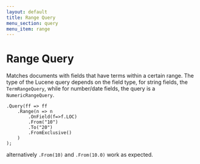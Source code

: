 ```yaml
---
layout: default
title: Range Query
menu_section: query
menu_item: range
---
```



# Range Query
Matches documents with fields that have terms within a certain range. The type of the Lucene query depends on the field type, for string fields, the `TermRangeQuery`, while for number/date fields, the query is a `NumericRangeQuery`. 


	.Query(ff => ff
		.Range(n => n
			.OnField(f=>f.LOC)
			.From("10")
			.To("20")
			.FromExclusive()
		)
	);

alternatively `.From(10)` and `.From(10.0)` work as expected.